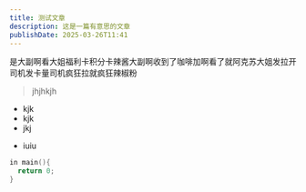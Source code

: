 ```yaml
---
title: 测试文章
description: 这是一篇有意思的文章
publishDate: 2025-03-26T11:41
---
```

是大副啊看大姐福利卡积分卡辣酱大副啊收到了咖啡加啊看了就阿克苏大姐发拉开司机发卡量司机疯狂拉就疯狂辣椒粉
> jhjhkjh

- kjk
- kjk
- jkj
* iuiu

``` c
in main(){
  return 0;
}
```
